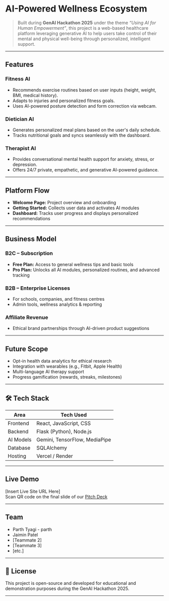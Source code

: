 # AI-Powered Wellness Ecosystem

> Built during **GenAI Hackathon 2025** under the theme _“Using AI for Human Empowerment”_, this project is a web-based healthcare platform leveraging generative AI to help users take control of their mental and physical well-being through personalized, intelligent support.

---

## Features

### Fitness AI
- Recommends exercise routines based on user inputs (height, weight, BMI, medical history).
- Adapts to injuries and personalized fitness goals.
- Uses AI-powered posture detection and form correction via webcam.

### Dietician AI
- Generates personalized meal plans based on the user's daily schedule.
- Tracks nutritional goals and syncs seamlessly with the dashboard.

### Therapist AI
- Provides conversational mental health support for anxiety, stress, or depression.
- Offers 24/7 private, empathetic, and generative AI-powered guidance.

---

## Platform Flow

- **Welcome Page:** Project overview and onboarding
- **Getting Started:** Collects user data and activates AI modules
- **Dashboard:** Tracks user progress and displays personalized recommendations

---

## Business Model

### B2C – Subscription
- **Free Plan:** Access to general wellness tips and basic tools
- **Pro Plan:** Unlocks all AI modules, personalized routines, and advanced tracking

### B2B – Enterprise Licenses
- For schools, companies, and fitness centres
- Admin tools, wellness analytics & reporting

### Affiliate Revenue
- Ethical brand partnerships through AI-driven product suggestions

---

## Future Scope

- Opt-in health data analytics for ethical research
- Integration with wearables (e.g., Fitbit, Apple Health)
- Multi-language AI therapy support
- Progress gamification (rewards, streaks, milestones)

---

## 🛠 Tech Stack

| Area        | Tech Used                     |
|-------------|-------------------------------|
| Frontend    | React, JavaScript, CSS        | 
| Backend     | Flask (Python), Node.js       |
| AI Models   | Gemini, TensorFlow, MediaPipe |
| Database    | SQLAlchemy                    |
| Hosting     | Vercel / Render               |

---

## Live Demo

[Insert Live Site URL Here]  
Scan QR code on the final slide of our [Pitch Deck](./GenAI_Healthcare_Pitch_Presentation_Updated.pptx)

---

## Team

- Parth Tyagi - parth
- Jaimin Patel 
- [Teammate 2]
- [Teammate 3]
- [etc.]

---

## 📄 License

This project is open-source and developed for educational and demonstration purposes during the GenAI Hackathon 2025.

---
